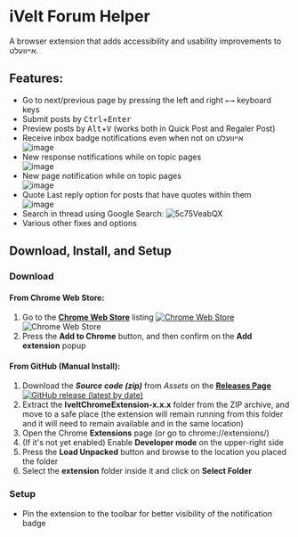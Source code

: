 # iVelt Forum Helper
A browser extension that adds accessibility and usability improvements to אייוועלט.

## Features:
* Go to next/previous page by pressing the left and right <kbd>←</kbd><kbd>→</kbd> keyboard keys
* Submit posts by <kbd>Ctrl</kbd>+<kbd>Enter</kbd>
* Preview posts by <kbd>Alt</kbd>+<kbd>V</kbd> (works both in Quick Post and Regaler Post)
* Receive inbox badge notifications even when not on אייוועלט  
![image](https://user-images.githubusercontent.com/7387839/125001828-8c75b900-e021-11eb-890e-89ee38e124ed.png)
* New response notifications while on topic pages  
![image](https://user-images.githubusercontent.com/7387839/125001053-bd54ee80-e01f-11eb-9124-8ff37c411e8a.png)
* New page notification while on topic pages  
![image](https://user-images.githubusercontent.com/7387839/125004139-dd3be080-e026-11eb-83fd-0862d9b96ebf.png)
* Quote Last reply option for posts that have quotes within them  
![image](https://user-images.githubusercontent.com/7387839/125003855-27709200-e026-11eb-8754-14a02c8e1398.png)
* Search in thread using Google Search:
![5c75VeabQX](https://user-images.githubusercontent.com/87161728/129982865-70bbd691-aefa-4cb3-9e83-ff97c545b6be.png)
* Various other fixes and options

## Download, Install, and Setup
### Download
#### From Chrome Web Store:
1. Go to the **[Chrome Web Store](https://chrome.google.com/webstore/detail/ivelt-forum-helper/bcfoanjpmoikpanagkinedlihjbaijke)** listing [![Chrome Web Store](https://img.shields.io/chrome-web-store/v/bcfoanjpmoikpanagkinedlihjbaijke?label=Chrome%20Web%20Store%20Version)](https://chrome.google.com/webstore/detail/ivelt-forum-helper/bcfoanjpmoikpanagkinedlihjbaijke) ![Chrome Web Store](https://img.shields.io/chrome-web-store/users/bcfoanjpmoikpanagkinedlihjbaijke)
2. Press the **Add to Chrome** button, and then confirm on the **Add extension** popup
#### From GitHub (Manual Install):
1. Download the **_Source code (zip)_** from _Assets_ on the **[Releases Page](https://github.com/mordechairoth/IveltChromeExtension/releases/latest/)** [![GitHub release (latest by date)](https://img.shields.io/github/v/release/mordechairoth/IveltChromeExtension?label=GitHub%20Release%20Version)](https://github.com/mordechairoth/IveltChromeExtension/releases/latest/) 
2. Extract the **IveltChromeExtension-x.x.x** folder from the ZIP archive, and move to a safe place (the extension will remain running from this folder and it will need to remain available and in the same location)
3. Open the Chrome **Extensions** page (or go to chrome://extensions/)
4. (If it's not yet enabled) Enable **Developer mode** on the upper-right side
5. Press the **Load Unpacked** button and browse to the location you placed the folder
6. Select the **extension** folder inside it and click on **Select Folder**
### Setup
* Pin the extension to the toolbar for better visibility of the notification badge
